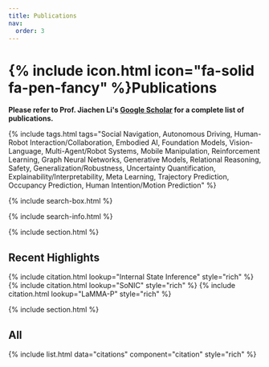 ```yaml
---
title: Publications
nav:
  order: 3
---
```


# {% include icon.html icon="fa-solid fa-pen-fancy" %}Publications

**Please refer to Prof. Jiachen Li's [Google Scholar](https://scholar.google.com/citations?user=1_f79vUAAAAJ&hl) for a complete list of publications.**

{% include tags.html tags="Social Navigation, Autonomous Driving, Human-Robot Interaction/Collaboration, Embodied AI, Foundation Models, Vision-Language, Multi-Agent/Robot Systems, Mobile Manipulation, Reinforcement Learning, Graph Neural Networks, Generative Models, Relational Reasoning, Safety, Generalization/Robustness, Uncertainty Quantification, Explainability/Interpretability, Meta Learning, Trajectory Prediction, Occupancy Prediction, Human Intention/Motion Prediction" %}

{% include search-box.html %}

{% include search-info.html %}

{% include section.html %}

## Recent Highlights

{% include citation.html lookup="Internal State Inference" style="rich" %}
{% include citation.html lookup="SoNIC" style="rich" %}
{% include citation.html lookup="LaMMA-P" style="rich" %}

{% include section.html %}

## All

{% include list.html data="citations" component="citation" style="rich" %}
